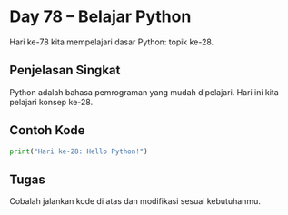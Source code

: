 # Day 78 – Belajar Python

Hari ke-78 kita mempelajari dasar Python: topik ke-28.

## Penjelasan Singkat

Python adalah bahasa pemrograman yang mudah dipelajari. Hari ini kita pelajari konsep ke-28.

## Contoh Kode

```python
print("Hari ke-28: Hello Python!")
```

## Tugas

Cobalah jalankan kode di atas dan modifikasi sesuai kebutuhanmu.
